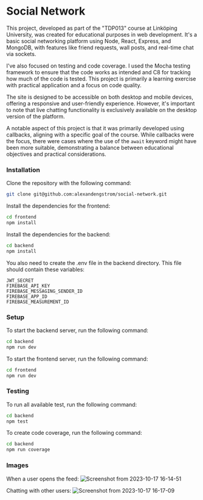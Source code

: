 # Social Network
This project, developed as part of the "TDP013" course at Linköping University, was created for educational purposes in web development. It's a basic social networking platform using Node, React, Express, and MongoDB, with features like friend requests, wall posts, and real-time chat via sockets.

I've also focused on testing and code coverage. I used the Mocha testing framework to ensure that the code works as intended and C8 for tracking how much of the code is tested. This project is primarily a learning exercise with practical application and a focus on code quality.

The site is designed to be accessible on both desktop and mobile devices, offering a responsive and user-friendly experience. However, it's important to note that live chatting functionality is exclusively available on the desktop version of the platform.

A notable aspect of this project is that it was primarily developed using callbacks, aligning with a specific goal of the course. While callbacks were the focus, there were cases where the use of the `await` keyword might have been more suitable, demonstrating a balance between educational objectives and practical considerations.
### Installation
Clone the repository with the following command:
```bash
git clone git@github.com:alexandengstrom/social-network.git
```

Install the dependencies for the frontend:
```bash
cd frontend
npm install
```

Install the dependencies for the backend:
```bash
cd backend
npm install
```

You also need to create the .env file in the backend directory. This file should contain these variables:
```
JWT_SECRET
FIREBASE_API_KEY
FIREBASE_MESSAGING_SENDER_ID
FIREBASE_APP_ID
FIREBASE_MEASUREMENT_ID
```

### Setup
To start the backend server, run the following command:
```bash
cd backend
npm run dev
```

To start the frontend server, run the following command:
```bash
cd frontend
npm run dev
```

### Testing
To run all available test, run the following command:
```bash
cd backend
npm test
```

To create code coverage, run the following command:
```bash
cd backend
npm run coverage
```

### Images
When a user opens the feed:
![Screenshot from 2023-10-17 16-14-51](https://github.com/alexandengstrom/social-network/assets/123507241/c1d3229c-c682-4b07-b5ef-cd9bafbc2f01)

Chatting with other users:
![Screenshot from 2023-10-17 16-17-09](https://github.com/alexandengstrom/social-network/assets/123507241/af0ba177-e243-48a7-b9a3-be58b84ccaad)




